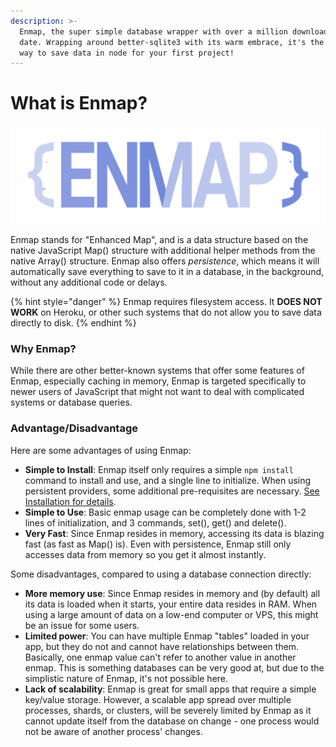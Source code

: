 ```yaml
---
description: >-
  Enmap, the super simple database wrapper with over a million downloads to
  date. Wrapping around better-sqlite3 with its warm embrace, it's the easiest
  way to save data in node for your first project!
---
```


# What is Enmap?

![](.gitbook/assets/enmap-logo.svg)

Enmap stands for "Enhanced Map", and is a data structure based on the native JavaScript Map\(\) structure with additional helper methods from the native Array\(\) structure. Enmap also offers _persistence_, which means it will automatically save everything to save to it in a database, in the background, without any additional code or delays.

{% hint style="danger" %}
Enmap requires filesystem access. It **DOES NOT WORK** on Heroku, or other such systems that do not allow you to save data directly to disk.
{% endhint %}

### Why Enmap?

While there are other better-known systems that offer some features of Enmap, especially caching in memory, Enmap is targeted specifically to newer users of JavaScript that might not want to deal with complicated systems or database queries. 

### Advantage/Disadvantage

Here are some advantages of using Enmap: 

* **Simple to Install**: Enmap itself only requires a simple `npm install` command to install and use, and a single line to initialize. When using persistent providers, some additional pre-requisites are necessary. [See Installation for details](install/). 
* **Simple to Use**: Basic enmap usage can be completely done with 1-2 lines of initialization, and 3 commands, set\(\), get\(\) and delete\(\). 
* **Very Fast**: Since Enmap resides in memory, accessing its data is blazing fast \(as fast as Map\(\) is\). Even with persistence, Enmap still only accesses data from memory so you get it almost instantly. 

Some disadvantages, compared to using a database connection directly:

* **More memory use**: Since Enmap resides in memory and \(by default\) all its data is loaded when it starts, your entire data resides in RAM. When using a large amount of data on a low-end computer or VPS, this might be an issue for some users. 
* **Limited power**: You can have multiple Enmap "tables" loaded in your app, but they do not and cannot have relationships between them. Basically, one enmap value can't refer to another value in another enmap. This is something databases can be very good at, but due to the simplistic nature of Enmap, it's not possible here. 
* **Lack of scalability**: Enmap is great for small apps that require a simple key/value storage. However, a scalable app spread over multiple processes, shards, or clusters, will be severely limited by Enmap as it cannot update itself from the database on change - one process would not be aware of another process' changes.

